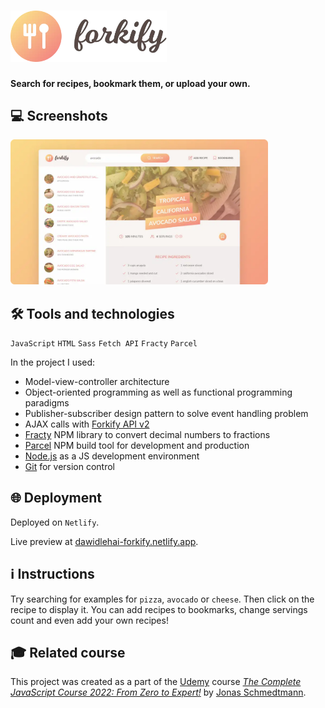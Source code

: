# <picture><source media="(prefers-color-scheme: dark)" srcset="forkify-logo-light.webp"><source media="(prefers-color-scheme: light)" srcset="forkify-logo.webp"><img alt="Forkify logo" src="forkify-logo.webp" width="250"></picture>

**Search for recipes, bookmark them, or upload your own.**

## 💻 Screenshots
[<img src="forkify-screenshot.webp" alt="Screenshot of the Forkify app" width="412px">](https://dawidlehai-forkify.netlify.app/ 'Live preview')

## 🛠️ Tools and technologies
`JavaScript` `HTML` `Sass` `Fetch API` `Fracty` `Parcel`

In the project I used:

- Model-view-controller architecture
- Object-oriented programming as well as functional programming paradigms
- Publisher-subscriber design pattern to solve event handling problem
- AJAX calls with [Forkify API v2](https://forkify-api.herokuapp.com/v2 'Forkify API v2')
- [Fracty](https://npm.io/package/fracty 'Fracty Docs') NPM library to convert decimal numbers to fractions
- [Parcel](https://parceljs.org/ 'Parcel') NPM build tool for development and production
- [Node.js](https://nodejs.org/en/ 'Node.js') as a JS development environment
- [Git](https://git-scm.com/ 'Git') for version control

## 🌐 Deployment
Deployed on `Netlify`.

Live preview at [dawidlehai-forkify.netlify.app](https://dawidlehai-forkify.netlify.app/).

## ℹ️ Instructions
Try searching for examples for `pizza`, `avocado` or `cheese`. Then click on the recipe to display it. You can add recipes to bookmarks, change servings count and even add your own recipes!

## 🎓 Related course
This project was created as a part of the [Udemy](https://www.udemy.com/ 'Udemy') course [_The Complete JavaScript Course 2022: From Zero to Expert!_](https://www.udemy.com/course/the-complete-javascript-course/ 'See this course on Udemy') by [Jonas Schmedtmann](https://twitter.com/jonasschmedtman 'Jonas Schmedtmann on Twitter').

